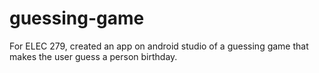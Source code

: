# guessing-game
For ELEC 279, created an app on android studio of a guessing game that makes the user guess a person birthday.
